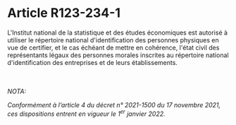 # Article R123-234-1

<p>L'Institut national de la statistique et des études économiques est autorisé à utiliser le répertoire national d'identification des personnes physiques en vue de certifier, et le cas échéant de mettre en cohérence, l'état civil des représentants légaux des personnes morales inscrites au répertoire national d'identification des entreprises et de leurs établissements.</p><br/><br/><i>NOTA:<p>Conformément à l’article 4 du décret n° 2021-1500 du 17 novembre 2021, ces dispositions entrent en vigueur le 1<sup>er</sup> janvier 2022.</p></i>